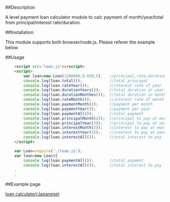 ##Description 

A level payment loan calculator module to calc payment of month/year/total from principal/interest rate/duration.

##Installation

This module supports both browser/node.js.
Please referer the example below.

##Usage

```html
	<script src='loan.js'></script>
	<script>
		var loan=new Loan(1200000,0.020,5),   //principal,rate,duration of year
		console.log(loan.total());            //total principal
		console.log(loan.rateYear());         //interest rate of year
		console.log(loan.durationYears());    //total duration in year
		console.log(loan.durationMonthes());  //total duration in month
		console.log(loan.rateMonth());        //interest rate of month
		console.log(loan.paymentMonth());     //payment per month
		console.log(loan.paymentYear());      //payment per year
		console.log(loan.paymentAll());       //total payment
		console.log(loan.principalMonth(2));  //principal to pay at month 2
		console.log(loan.principalYear(3));   //principal to pay at year 3
		console.log(loan.interestMonth(2));   //interest to pay at month 2
		console.log(loan.interestYear(3));    //interest to pay at year 3
		console.log(loan.interestAll());      //total interest to pay
	</script>
```

```node.js
	var Loan=require('./loan.js');
	var loan=new Loan({
		console.log(loan.paymentAll());       //total payment
		console.log(loan.interestAll());      //total interest to pay
	.
	.
```

##Example page

[loan calculator(Japanese)](http://kanasys.com/tech/100)

